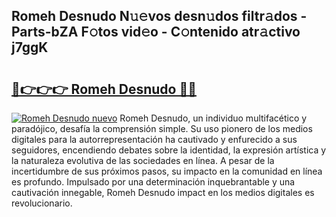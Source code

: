 ## Romeh Desnudo N𝚞𝚎vos desn𝚞dos filtr𝚊dos - Parts-bZA F𝚘tos vid𝚎o - C𝚘ntenido atr𝚊ctivo j7ggK

# <h2><a href="http://mbdv7q.tromn.icu/?c=Romeh+Desnudo">🔗👉👉👉 Romeh Desnudo 🔗🔗</a></h2>

[![Romeh Desnudo nuevo](https://i.imgur.com/pEAQMta.gif)](http://mbdv7q.tromn.icu/?c=Romeh+Desnudo)
Romeh Desnudo, un individuo multifacético y paradójico, desafía la comprensión simple. Su uso pionero de los medios digitales para la autorrepresentación ha cautivado y enfurecido a sus seguidores, encendiendo debates sobre la identidad, la expresión artística y la naturaleza evolutiva de las sociedades en línea. A pesar de la incertidumbre de sus próximos pasos, su impacto en la comunidad en línea es profundo. Impulsado por una determinación inquebrantable y una cautivación innegable, Romeh Desnudo impact en los medios digitales es revolucionario.
